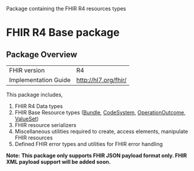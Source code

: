 Package containing the FHIR R4 resources types

# FHIR R4 Base package

## Package Overview

|                      |                      |
|----------------------|----------------------|
| FHIR version         | R4                   |
| Implementation Guide | http://hl7.org/fhir/ |

This package includes,

1. FHIR R4 Data types
2. FHIR Base Resource types ([Bundle][m1], [CodeSystem][m2], [OperationOutcome][m3], [ValueSet][m4])
3. FHIR resource serializers
4. Miscellaneous utilities required to create, access elements, manipulate FHIR resources
5. Defined FHIR error types and utilities for FHIR error handling

**Note:**
**This package only supports FHIR JSON payload format only. FHIR XML payload support will be added soon.**

[m1]: https://lib.ballerina.io/ballerinax/health.fhir.r4/4.0.0#Bundle
[m2]: https://lib.ballerina.io/ballerinax/health.fhir.r4/4.0.0#CodeSystem
[m3]: https://lib.ballerina.io/ballerinax/health.fhir.r4/4.0.0#OperationOutcome
[m4]: https://lib.ballerina.io/ballerinax/health.fhir.r4/4.0.0#ValueSet